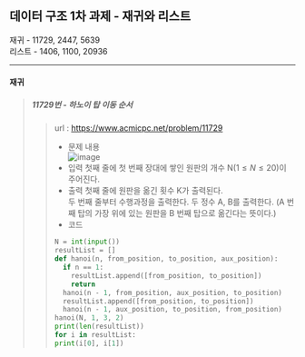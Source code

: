 ## 데이터 구조 1차 과제 - 재귀와 리스트  
재귀 - 11729, 2447, 5639  
리스트 - 1406, 1100, 20936  
  ***
#### 재귀
> ##### 11729번 - 하노이 탑 이동 순서
> > url : https://www.acmicpc.net/problem/11729  
> > + 문제 내용  
> > ![image](https://user-images.githubusercontent.com/23286838/228575174-ddb8ce31-781a-47ba-bf5e-a1dc245c862f.png)  
> > + 입력
> > 첫째 줄에 첫 번째 장대에 쌓인 원판의 개수 N($1 \leq N \leq 20$)이 주어진다.  
> > + 출력
> > 첫째 줄에 원판을 옮긴 횟수 K가 출력된다.  
> > 두 번째 줄부터 수행과정을 출력한다. 두 정수 A, B를 출력한다. (A 번째 탑의 가장 위에 있는 원판을 B 번째 탑으로 옮긴다는 뜻이다.)  
> > + 코드  
> > ```python
> > N = int(input())
> > resultList = []
> > def hanoi(n, from_position, to_position, aux_position):
> >   if n == 1:
> >     resultList.append([from_position, to_position])
> >     return
> >   hanoi(n - 1, from_position, aux_position, to_position)
> >   resultList.append([from_position, to_position])
> >   hanoi(n - 1, aux_position, to_position, from_position)
> > hanoi(N, 1, 3, 2)
> > print(len(resultList))
> > for i in resultList:
> > print(i[0], i[1])
> > ```
